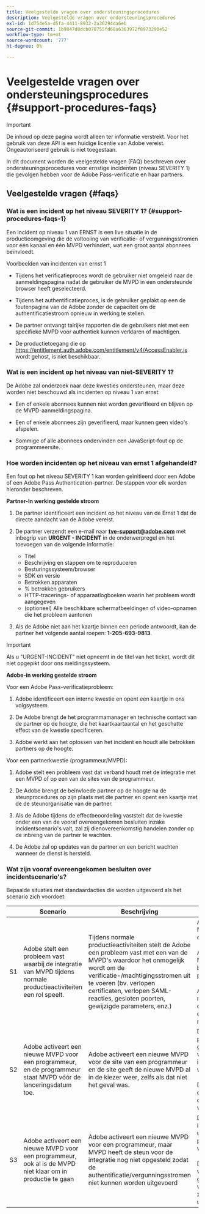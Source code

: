 ```yaml
---
title: Veelgestelde vragen over ondersteuningsprocedures
description: Veelgestelde vragen over ondersteuningsprocedures
exl-id: 1d754e5a-d5fa-4411-8932-2a36294da6eb
source-git-commit: 1b9847d8dcb078755fd68a6363972f8973290e52
workflow-type: tm+mt
source-wordcount: '777'
ht-degree: 0%

---
```


# Veelgestelde vragen over ondersteuningsprocedures {#support-procedures-faqs}

>[!IMPORTANT]
>
> De inhoud op deze pagina wordt alleen ter informatie verstrekt. Voor het gebruik van deze API is een huidige licentie van Adobe vereist. Ongeautoriseerd gebruik is niet toegestaan.

In dit document worden de veelgestelde vragen (FAQ) beschreven over ondersteuningsprocedures voor ernstige incidenten (niveau SEVERITY 1) die gevolgen hebben voor de Adobe Pass-verificatie en haar partners.

## Veelgestelde vragen {#faqs}

### Wat is een incident op het niveau SEVERITY 1? {#support-procedures-faqs-1}

Een incident op niveau 1 van ERNST is een live situatie in de productieomgeving die de voltooiing van verificatie- of vergunningsstromen voor één kanaal en één MVPD verhindert, wat een groot aantal abonnees beïnvloedt.

Voorbeelden van incidenten van ernst 1

* Tijdens het verificatieproces wordt de gebruiker niet omgeleid naar de aanmeldingspagina nadat de gebruiker de MVPD in een ondersteunde browser heeft geselecteerd.

* Tijdens het authentificatieproces, is de gebruiker geplakt op een de foutenpagina van de Adobe zonder de capaciteit om de authentificatiestroom opnieuw in werking te stellen.

* De partner ontvangt talrijke rapporten die de gebruikers niet met een specifieke MVPD voor authentiek kunnen verklaren of machtigen.

* De productietoegang die op https://entitlement.auth.adobe.com/entitlement/v4/AccessEnabler.js wordt gehost, is niet beschikbaar.

### Wat is een incident op het niveau van niet-SEVERITY 1?

De Adobe zal onderzoek naar deze kwesties ondersteunen, maar deze worden niet beschouwd als incidenten op niveau 1 van ernst:

* Een of enkele abonnees kunnen niet worden geverifieerd en blijven op de MVPD-aanmeldingspagina.

* Een of enkele abonnees zijn geverifieerd, maar kunnen geen video&#39;s afspelen.

* Sommige of alle abonnees ondervinden een JavaScript-fout op de programmeersite.

### Hoe worden incidenten op het niveau van ernst 1 afgehandeld?

Een fout op het niveau SEVERITY 1 kan worden geïnitieerd door een Adobe of een Adobe Pass Authentication-partner. De stappen voor elk worden hieronder beschreven.

**Partner-In werking gestelde stroom**

1. De partner identificeert een incident op het niveau van de Ernst 1 dat de directe aandacht van de Adobe vereist.

1. De partner verzendt een e-mail naar **tve-support@adobe.com** met inbegrip van **URGENT - INCIDENT** in de onderwerpregel en het toevoegen van de volgende informatie:
   * Titel
   * Beschrijving en stappen om te reproduceren
   * Besturingssysteem/browser
   * SDK en versie
   * Betrokken apparaten
   * % betrokken gebruikers
   * HTTP-tracerings- of apparaatlogboeken waarin het probleem wordt aangegeven
   * (optioneel) Alle beschikbare schermafbeeldingen of video-opnamen die het probleem aantonen

1. Als de Adobe niet aan het kaartje binnen een periode antwoordt, kan de partner het volgende aantal roepen: **1-205-693-9813**.

>[!IMPORTANT]
>
> Als u &quot;URGENT-INCIDENT&quot; niet opneemt in de titel van het ticket, wordt dit niet opgepikt door ons meldingssysteem.

**Adobe-in werking gestelde stroom**

Voor een Adobe Pass-verificatieprobleem:

1. Adobe identificeert een interne kwestie en opent een kaartje in ons volgsysteem.

1. De Adobe brengt de het programmamanager en technische contact van de partner op de hoogte, die het kaartkaartaantal en het geschatte effect van de kwestie specificeren.

1. Adobe werkt aan het oplossen van het incident en houdt alle betrokken partners op de hoogte.

Voor een partnerkwestie (programmeur/MVPD):

1. Adobe stelt een probleem vast dat verband houdt met de integratie met een MVPD of op een van de sites van de programmeur.

1. De Adobe brengt de beïnvloede partner op de hoogte na de steunprocedures op zijn plaats met die partner en opent een kaartje met de de steunorganisatie van de partner.

1. Als de Adobe tijdens de effectbeoordeling vaststelt dat de kwestie onder een van de vooraf overeengekomen besluiten inzake incidentscenario&#39;s valt, zal zij dienovereenkomstig handelen zonder op de inbreng van de partner te wachten.

1. De Adobe zal op updates van de partner en een bericht wachten wanneer de dienst is hersteld.

### Wat zijn vooraf overeengekomen besluiten over incidentscenario&#39;s?

Bepaalde situaties met standaardacties die worden uitgevoerd als het scenario zich voordoet:

|    | Scenario | Beschrijving | Handelingen |
|----|--------------------------------------------------------------------------------------------------------|----------------------------------------------------------------------------------------------------------------------------------------------------------------------------------------------------------------------------------------------------------------------|-----------------------------------------------------------------------------------------------------------------------------------------------------------------------------------------------------------------------------------------|
| S1 | Adobe stelt een probleem vast waarbij de integratie van MVPD tijdens normale productieactiviteiten een rol speelt. | Tijdens normale productieactiviteiten stelt de Adobe een probleem vast met een van de MVPD&#39;s waardoor het onmogelijk wordt om de verificatie-/machtigingsstromen uit te voeren (bv. verlopen certificaten, verlopen SAML-reacties, gesloten poorten, gewijzigde parameters, enz.) | Adobe zal de betrokken MVPD en programmeurs op de hoogte stellen.  </br></br> Adobe deactiveert deze MVPD voor alle betrokken programmeurs. </br></br> Adobe opent een ticket met de MVPD volgens de overeengekomen ondersteuningsprocedure met die MVPD |
| S2 | Adobe activeert een nieuwe MVPD voor een programmeur, en de programmeur staat MVPD vóór de lanceringsdatum toe. | Adobe activeert een nieuwe MVPD voor de site van een programmeur en de site geeft de nieuwe MVPD al in de kiezer weer, zelfs als dat niet het geval was. | De Adobe stelt de programmeur vóór de geplande datum in kennis van de nieuwe MVPD die in de kiezer wordt weergegeven. </br></br> De programmeur zal actie ondernemen om het uit de plukker indien nodig te verwijderen. |
| S3 | Adobe activeert een nieuwe MVPD voor een programmeur, ook al is de MVPD niet klaar om in productie te gaan | Adobe activeert een nieuwe MVPD voor een programmeur, maar MVPD heeft de steun voor de integratie nog niet opgesteld zodat de authentificatie/vergunningsstromen niet kunnen worden uitgevoerd | De Adobe zal de implementatie alleen uitvoeren als de programmeur hierom vraagt </br></br> De programmeur is verantwoordelijk voor het garanderen van de vergunning van de MVPD zodra alle tests zijn uitgevoerd. |

